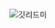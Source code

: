 ![깃리드미](https://user-images.githubusercontent.com/119795609/215091440-15775e15-cd53-4062-b960-61f4098d2ff7.jpg)


